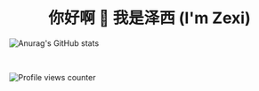 </div>

<h1 align="center">你好啊 👋 我是泽西 (I'm Zexi)</h1>
<p align="left">
</p>

![Anurag's GitHub stats](https://github-readme-stats.vercel.app/api?username=wangz30)

<br/>  

![Profile views counter](https://komarev.com/ghpvc/?username=wangz30&&style=flat-square)  
  

<br/>  
